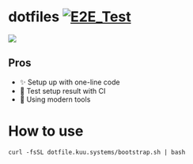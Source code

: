 # dotfiles [![E2E_Test](https://github.com/fumiya-kume/dotfiles/actions/workflows/e2e_test.yml/badge.svg)](https://github.com/fumiya-kume/dotfiles/actions/workflows/e2e_test.yml)

![](https://user-images.githubusercontent.com/16269075/147844407-60c4b210-1dca-47ff-9eac-9e760ac7a113.png)

## Pros

- ✨ Setup up with one-line code
- 🧪 Test setup result with CI
- 💪 Using modern tools

# How to use 

```
curl -fsSL dotfile.kuu.systems/bootstrap.sh | bash
```
